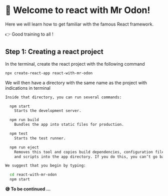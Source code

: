 # 🚀 Welcome to react with Mr Odon!

Here we will learn how to get familiar with the famous React framework.

👉 Good training to all !

## Step 1: Creating a react project

In the terminal, create the react project with the following command

```sh
npx create-react-app react-with-mr-odon
```

We will then have a directory with the same name as the project with indications in terminal

```sh
Inside that directory, you can run several commands:

  npm start
    Starts the development server.

  npm run build
    Bundles the app into static files for production.

  npm test
    Starts the test runner.

  npm run eject
    Removes this tool and copies build dependencies, configuration files
    and scripts into the app directory. If you do this, you can’t go back!

We suggest that you begin by typing:

  cd react-with-mr-odon
  npm start

```

**😅 To be continued ...**
